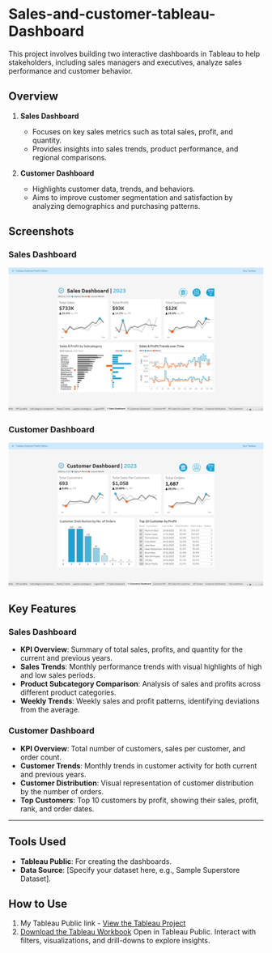 # Sales-and-customer-tableau-Dashboard
This project involves building two interactive dashboards in Tableau to help stakeholders, including sales managers and executives, analyze sales performance and customer behavior.

## Overview

1. **Sales Dashboard**  
   - Focuses on key sales metrics such as total sales, profit, and quantity.
   - Provides insights into sales trends, product performance, and regional comparisons.

2. **Customer Dashboard**  
   - Highlights customer data, trends, and behaviors.
   - Aims to improve customer segmentation and satisfaction by analyzing demographics and purchasing patterns.


## Screenshots
### Sales Dashboard
![Sales Dashboard Overview](https://github.com/poornima1707/Sales-and-customer-tableau-Dashboard/blob/main/Sales%20dashboard%20SS.png)
### Customer Dashboard
![Customer Dashboard Overview](https://github.com/poornima1707/Sales-and-customer-tableau-Dashboard/blob/main/Customer%20dashboard%20SS.png)

## Key Features

### Sales Dashboard
- **KPI Overview**: Summary of total sales, profits, and quantity for the current and previous years.  
- **Sales Trends**: Monthly performance trends with visual highlights of high and low sales periods.  
- **Product Subcategory Comparison**: Analysis of sales and profits across different product categories.  
- **Weekly Trends**: Weekly sales and profit patterns, identifying deviations from the average.

### Customer Dashboard
- **KPI Overview**: Total number of customers, sales per customer, and order count.  
- **Customer Trends**: Monthly trends in customer activity for both current and previous years.  
- **Customer Distribution**: Visual representation of customer distribution by the number of orders.  
- **Top Customers**: Top 10 customers by profit, showing their sales, profit, rank, and order dates.

---

## Tools Used
- **Tableau Public**: For creating the dashboards.
- **Data Source**: [Specify your dataset here, e.g., Sample Superstore Dataset].

## How to Use
1. My Tableau Public link - [View the Tableau Project](https://public.tableau.com/views/SalesandCustomerDashboard_17322619726210/SalesDashboard?:language=en-GB&:sid=&:redirect=auth&:display_count=n&:origin=viz_share_link)
2. [Download the Tableau Workbook]([./Sales_and_Customer_Dashboard.twbx](https://github.com/poornima1707/Sales-and-customer-tableau-Dashboard/blob/main/Sales%20and%20Customer%20Dashboard.twbx)) Open in Tableau Public.
   Interact with filters, visualizations, and drill-downs to explore insights.


